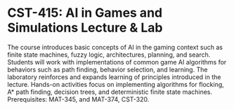 # CST-415: AI in Games and Simulations Lecture & Lab
The course introduces basic concepts of AI in the gaming context such as finite state machines, fuzzy logic, architectures, planning, and search. Students will work with implementations of common game AI algorithms for behaviors such as path finding, behavior selection, and learning. The laboratory reinforces and expands learning of principles introduced in the lecture. Hands-on activities focus on implementing algorithms for flocking, A* path finding, decision trees, and deterministic finite state machines. Prerequisites: MAT-345, and MAT-374, CST-320.
